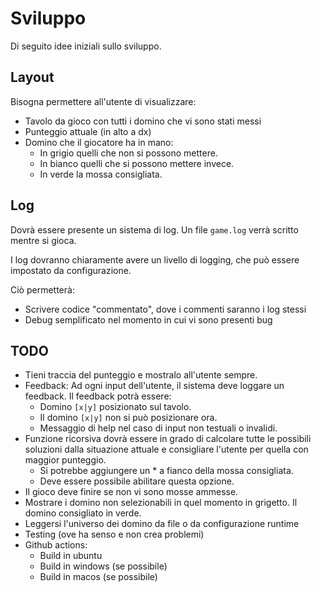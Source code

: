# Sviluppo
Di seguito idee iniziali sullo sviluppo.

## Layout
Bisogna permettere all'utente di visualizzare:
- Tavolo da gioco con tutti i domino che vi sono stati messi
- Punteggio attuale (in alto a dx)
- Domino che il giocatore ha in mano:
  - In grigio quelli che non si possono mettere.
  - In bianco quelli che si possono mettere invece.
  - In verde la mossa consigliata.

## Log
Dovrà essere presente un sistema di log.
Un file `game.log` verrà scritto mentre si gioca.

I log dovranno chiaramente avere un livello di logging,
che può essere impostato da configurazione.

Ciò permetterà:
- Scrivere codice "commentato", dove i commenti saranno i log stessi
- Debug semplificato nel momento in cui vi sono presenti bug

## TODO
- Tieni traccia del punteggio e mostralo all'utente sempre.
- Feedback: Ad ogni input dell'utente, il sistema deve loggare un feedback.
Il feedback potrà essere:
  - Domino `[x|y]` posizionato sul tavolo.
  - Il domino `[x|y]` non si può posizionare ora.
  - Messaggio di help nel caso di input non testuali o invalidi.
- Funzione ricorsiva dovrà essere in grado di calcolare
tutte le possibili soluzioni dalla situazione attuale e consigliare l'utente per quella con maggior punteggio.
  - Si potrebbe aggiungere un * a fianco della mossa consigliata.
  - Deve essere possibile abilitare questa opzione.
- Il gioco deve finire se non vi sono mosse ammesse.
- Mostrare i domino non selezionabili in quel momento in grigetto. Il domino consigliato in verde.
- Leggersi l'universo dei domino da file o da configurazione runtime
- Testing (ove ha senso e non crea problemi)
- Github actions:
  - Build in ubuntu
  - Build in windows (se possibile)
  - Build in macos (se possibile)
